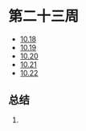 # 第二十三周

> 

- [10.18](10.18.md)
- [10.19](10.19.md)
- [10.20](10.20.md)
- [10.21](10.21.md)
- [10.22](10.22.md)

## 总结

1. 
